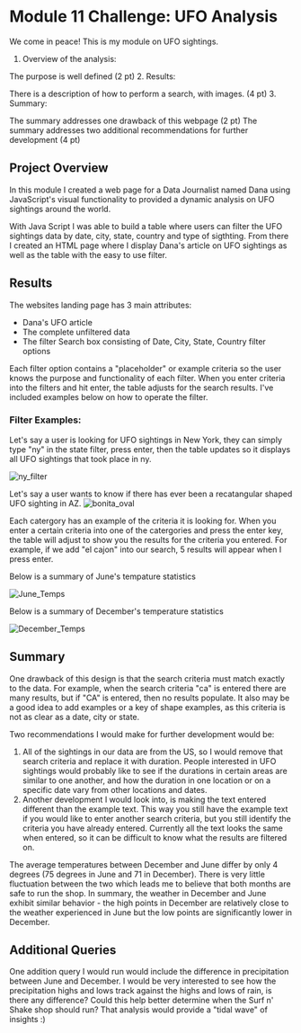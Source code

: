 # Module 11 Challenge: UFO Analysis
We come in peace! This is my module on UFO sightings.

1. Overview of the analysis:

The purpose is well defined (2 pt)
2. Results:

There is a description of how to perform a search, with images. (4 pt)
3. Summary:

The summary addresses one drawback of this webpage (2 pt)
The summary addresses two additional recommendations for further development (4 pt)



## Project Overview
In this module I created a web page for a Data Journalist named Dana using JavaScript's visual functionality to provided a dynamic analysis on UFO sightings around the world. 

With Java Script I was able to build a table where users can filter the UFO sightings data by date, city, state, country and type of sigthting. From there I created an HTML page where I display Dana's article on UFO sightings as well as the table with the easy to use filter.  


## Results
The websites landing page has 3 main attributes:

 - Dana's UFO article 
 - The complete unfiltered data
 - The filter Search box consisting of Date, City, State, Country filter options 

Each filter option contains a "placeholder" or example criteria so the user knows the purpose and functionality of each filter. When you enter criteria into the filters and hit enter, the table adjusts for the search results. I've included examples below on how to operate the filter.

### Filter Examples:
Let's say a user is looking for UFO sightings in New York, they can simply type "ny" in the state filter, press enter, then the table updates so it displays all UFO sightings that took place in ny. 

![ny_filter](https://user-images.githubusercontent.com/75700317/120046190-a8784a80-bfdf-11eb-9c34-7d22811946f1.png)



Let's say a user wants to know if there has ever been a recatangular shaped UFO sighting in AZ. 
![bonita_oval](https://user-images.githubusercontent.com/75700317/120046343-f1300380-bfdf-11eb-9b15-7564997a50ef.png)




Each catergory has an example of the criteria it is looking for. When you enter a certain criteria into one of the catergories and press the enter key, the table will adjust to show you the results for the criteria you entered. For example, if we add "el cajon" into our search, 5 results will appear when I press enter. 





Below is a summary of June's tempature statistics

![June_Temps](https://user-images.githubusercontent.com/75700317/118911505-4723ed80-b8f4-11eb-9ecd-077062801702.png)

Below is a summary of December's temperature statistics

![December_Temps](https://user-images.githubusercontent.com/75700317/118911439-2fe50000-b8f4-11eb-87cc-75478ceeac53.png)




## Summary
One drawback of this design is that the search criteria must match exactly to the data. For example, when the search criteria "ca" is entered there are many results, but if "CA" is entered, then no results populate. It also may be a good idea to add examples or a key of shape examples, as this criteria is not as clear as a date, city or state. 

Two recommendations I would make for further development would be:
1) All of the sightings in our data are from the US, so I would remove that search criteria and replace it with duration. People interested in UFO sightings would probably like to see if the durations in certain areas are similar to one another, and how the duration in one location or on a specific date vary from other locations and dates. 
2) Another development I would look into, is making the text entered different than the example text. This way you still have the example text if you would like to enter another search criteria, but you still identify the criteria you have already entered. Currently all the text looks the same when entered, so it can be difficult to know what the results are filtered on.



The average temperatures between December and June differ by only 4 degrees (75 degrees in June and 71 in December). There is very little fluctuation between the two which leads me to believe that both months are safe to run the shop. In summary, the weather in December and June exhibit similar behavior - the high points in December are relatively close to the weather experienced in June but the low points are significantly lower in December. 

## Additional Queries 
One addition query I would run would include the difference in precipitation between June and December. I would be very interested to see how the precipitation highs and lows track against the highs and lows of rain, is there any difference? Could this help better determine when the Surf n' Shake shop should run? That analysis would provide a "tidal wave" of insights :)

